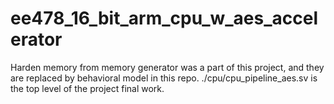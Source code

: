 # ee478_16_bit_arm_cpu_w_aes_accelerator

Harden memory from memory generator was a part of this project, and they are replaced by behavioral model in this repo. 
./cpu/cpu_pipeline_aes.sv is the top level of the project final work.
